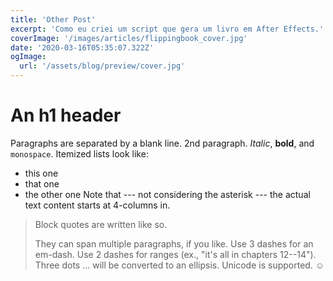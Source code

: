 ```yaml
---
title: 'Other Post'
excerpt: 'Como eu criei um script que gera um livro em After Effects.'
coverImage: '/images/articles/flippingbook_cover.jpg'
date: '2020-03-16T05:35:07.322Z'
ogImage:
  url: '/assets/blog/preview/cover.jpg'
---
```

An h1 header
============
Paragraphs are separated by a blank line.
2nd paragraph. *Italic*, **bold**, and `monospace`. Itemized lists look like:
* this one
* that one
* the other one
Note that --- not considering the asterisk --- the actual text content starts at 4-columns in.
> Block quotes are
> written like so.
>
> They can span multiple paragraphs,
> if you like.
Use 3 dashes for an em-dash. Use 2 dashes for ranges (ex., "it's all in chapters 12--14"). Three dots ... will be converted to an ellipsis.
Unicode is supported. ☺